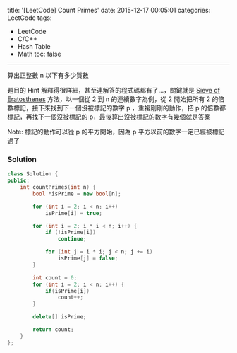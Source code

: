 title: '[LeetCode] Count Primes'
date: 2015-12-17 00:05:01
categories: LeetCode
tags:
- LeetCode
- C/C++
- Hash Table
- Math
toc: false
---
算出正整數 n 以下有多少質數

<!-- more -->

題目的 Hint 解釋得很詳細，甚至連解答的程式碼都有了...，關鍵就是 [Sieve of Eratosthenes](https://en.wikipedia.org/wiki/Sieve_of_Eratosthenes) 方法，以一個從 2 到 n 的連續數字為例，從 2 開始把所有 2 的倍數標記，接下來找到下一個沒被標記的數字 p ，重複剛剛的動作，把 p 的倍數都標記，再找下一個沒被標記的 p，最後算出沒被標記的數字有幾個就是答案

Note: 標記的動作可以從 p 的平方開始，因為 p 平方以前的數字一定已經被標記過了

### Solution

``` c++
class Solution {
public:
    int countPrimes(int n) {
        bool *isPrime = new bool[n];

        for (int i = 2; i < n; i++)
            isPrime[i] = true;

        for (int i = 2; i * i < n; i++) {
            if (!isPrime[i])
                continue;

            for (int j = i * i; j < n; j += i)
                isPrime[j] = false;
        }

        int count = 0;
        for (int i = 2; i < n; i++) {
            if(isPrime[i])
                count++;
        }

        delete[] isPrime;

        return count;
    }
};
```
